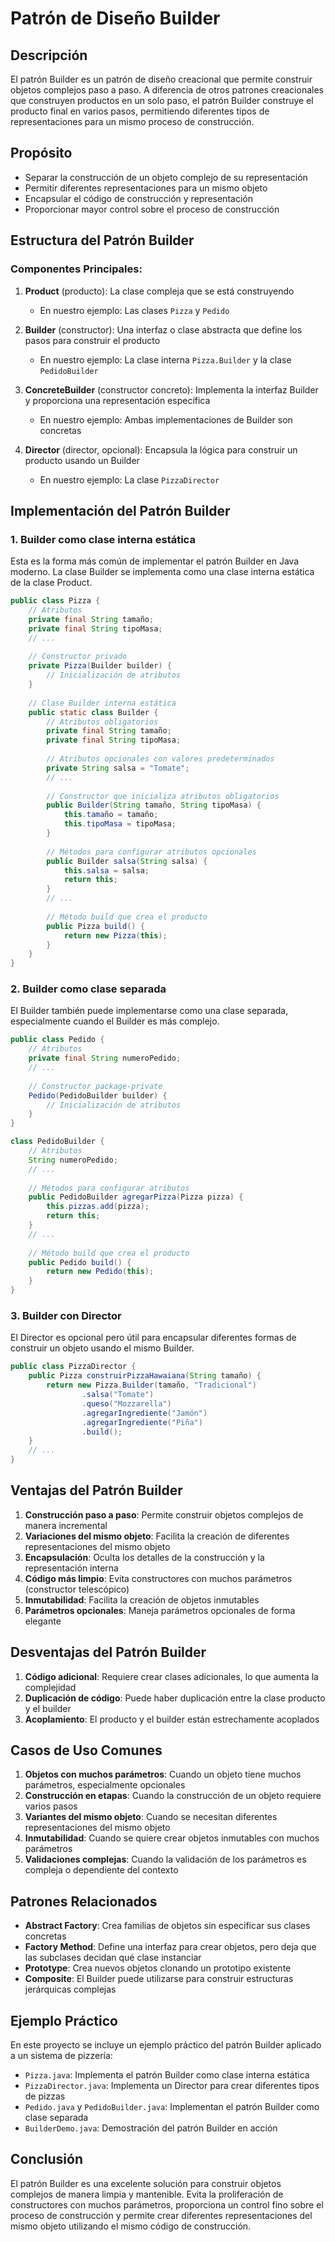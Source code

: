 # Patrón de Diseño Builder

## Descripción
El patrón Builder es un patrón de diseño creacional que permite construir objetos complejos paso a paso. A diferencia de otros patrones creacionales que construyen productos en un solo paso, el patrón Builder construye el producto final en varios pasos, permitiendo diferentes tipos de representaciones para un mismo proceso de construcción.

## Propósito
- Separar la construcción de un objeto complejo de su representación
- Permitir diferentes representaciones para un mismo objeto
- Encapsular el código de construcción y representación
- Proporcionar mayor control sobre el proceso de construcción

## Estructura del Patrón Builder

### Componentes Principales:
1. **Product** (producto): La clase compleja que se está construyendo
   - En nuestro ejemplo: Las clases `Pizza` y `Pedido`

2. **Builder** (constructor): Una interfaz o clase abstracta que define los pasos para construir el producto
   - En nuestro ejemplo: La clase interna `Pizza.Builder` y la clase `PedidoBuilder`

3. **ConcreteBuilder** (constructor concreto): Implementa la interfaz Builder y proporciona una representación específica
   - En nuestro ejemplo: Ambas implementaciones de Builder son concretas

4. **Director** (director, opcional): Encapsula la lógica para construir un producto usando un Builder
   - En nuestro ejemplo: La clase `PizzaDirector`

## Implementación del Patrón Builder

### 1. Builder como clase interna estática
Esta es la forma más común de implementar el patrón Builder en Java moderno. 
La clase Builder se implementa como una clase interna estática de la clase Product.

```java
public class Pizza {
    // Atributos
    private final String tamaño;
    private final String tipoMasa;
    // ...
    
    // Constructor privado
    private Pizza(Builder builder) {
        // Inicialización de atributos
    }
    
    // Clase Builder interna estática
    public static class Builder {
        // Atributos obligatorios
        private final String tamaño;
        private final String tipoMasa;
        
        // Atributos opcionales con valores predeterminados
        private String salsa = "Tomate";
        // ...
        
        // Constructor que inicializa atributos obligatorios
        public Builder(String tamaño, String tipoMasa) {
            this.tamaño = tamaño;
            this.tipoMasa = tipoMasa;
        }
        
        // Métodos para configurar atributos opcionales
        public Builder salsa(String salsa) {
            this.salsa = salsa;
            return this;
        }
        // ...
        
        // Método build que crea el producto
        public Pizza build() {
            return new Pizza(this);
        }
    }
}
```

### 2. Builder como clase separada
El Builder también puede implementarse como una clase separada, especialmente cuando el Builder es más complejo.

```java
public class Pedido {
    // Atributos
    private final String numeroPedido;
    // ...
    
    // Constructor package-private
    Pedido(PedidoBuilder builder) {
        // Inicialización de atributos
    }
}

class PedidoBuilder {
    // Atributos
    String numeroPedido;
    // ...
    
    // Métodos para configurar atributos
    public PedidoBuilder agregarPizza(Pizza pizza) {
        this.pizzas.add(pizza);
        return this;
    }
    // ...
    
    // Método build que crea el producto
    public Pedido build() {
        return new Pedido(this);
    }
}
```

### 3. Builder con Director
El Director es opcional pero útil para encapsular diferentes formas de construir un objeto usando el mismo Builder.

```java
public class PizzaDirector {
    public Pizza construirPizzaHawaiana(String tamaño) {
        return new Pizza.Builder(tamaño, "Tradicional")
                .salsa("Tomate")
                .queso("Mozzarella")
                .agregarIngrediente("Jamón")
                .agregarIngrediente("Piña")
                .build();
    }
    // ...
}
```

## Ventajas del Patrón Builder
1. **Construcción paso a paso**: Permite construir objetos complejos de manera incremental
2. **Variaciones del mismo objeto**: Facilita la creación de diferentes representaciones del mismo objeto
3. **Encapsulación**: Oculta los detalles de la construcción y la representación interna
4. **Código más limpio**: Evita constructores con muchos parámetros (constructor telescópico)
5. **Inmutabilidad**: Facilita la creación de objetos inmutables
6. **Parámetros opcionales**: Maneja parámetros opcionales de forma elegante

## Desventajas del Patrón Builder
1. **Código adicional**: Requiere crear clases adicionales, lo que aumenta la complejidad
2. **Duplicación de código**: Puede haber duplicación entre la clase producto y el builder
3. **Acoplamiento**: El producto y el builder están estrechamente acoplados

## Casos de Uso Comunes
1. **Objetos con muchos parámetros**: Cuando un objeto tiene muchos parámetros, especialmente opcionales
2. **Construcción en etapas**: Cuando la construcción de un objeto requiere varios pasos
3. **Variantes del mismo objeto**: Cuando se necesitan diferentes representaciones del mismo objeto
4. **Inmutabilidad**: Cuando se quiere crear objetos inmutables con muchos parámetros
5. **Validaciones complejas**: Cuando la validación de los parámetros es compleja o dependiente del contexto

## Patrones Relacionados
- **Abstract Factory**: Crea familias de objetos sin especificar sus clases concretas
- **Factory Method**: Define una interfaz para crear objetos, pero deja que las subclases decidan qué clase instanciar
- **Prototype**: Crea nuevos objetos clonando un prototipo existente
- **Composite**: El Builder puede utilizarse para construir estructuras jerárquicas complejas

## Ejemplo Práctico
En este proyecto se incluye un ejemplo práctico del patrón Builder aplicado a un sistema de pizzería:

- `Pizza.java`: Implementa el patrón Builder como clase interna estática
- `PizzaDirector.java`: Implementa un Director para crear diferentes tipos de pizzas
- `Pedido.java` y `PedidoBuilder.java`: Implementan el patrón Builder como clase separada
- `BuilderDemo.java`: Demostración del patrón Builder en acción

## Conclusión
El patrón Builder es una excelente solución para construir objetos complejos de manera limpia y mantenible. Evita la proliferación de constructores con muchos parámetros, proporciona un control fino sobre el proceso de construcción y permite crear diferentes representaciones del mismo objeto utilizando el mismo código de construcción.